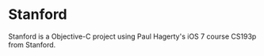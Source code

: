 # Stanford

Stanford is a Objective-C project using Paul Hagerty's iOS 7 course CS193p from Stanford.